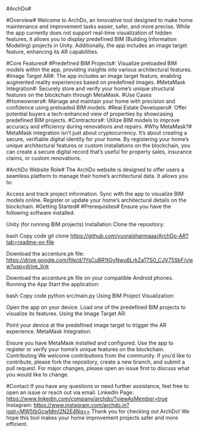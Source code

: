 #ArchDo#

#Overview#
Welcome to ArchDo, an innovative tool designed to make home maintenance and improvement tasks easier, safer, and more precise. While the app currently does not support real-time visualization of hidden features, it allows you to display predefined BIM (Building Information Modeling) projects in Unity. Additionally, the app includes an image target feature, enhancing its AR capabilities.

#Core Features#
#Predefined BIM Projects#: Visualize preloaded BIM models within the app, providing insights into various architectural features.
#Image Target AR#: The app includes an image target feature, enabling augmented reality experiences based on predefined images.
#MetaMask Integration#: Securely store and verify your home’s unique structural features on the blockchain through MetaMask.
#Use Cases
#Homeowners#: Manage and maintain your home with precision and confidence using preloaded BIM models.
#Real Estate Developers#: Offer potential buyers a tech-enhanced view of properties by showcasing predefined BIM projects.
#Contractors#: Utilize BIM models to improve accuracy and efficiency during renovations and repairs.
#Why MetaMask?#
MetaMask integration isn’t just about cryptocurrency. It’s about creating a secure, verifiable digital identity for your home. By registering your home’s unique architectural features or custom installations on the blockchain, you can create a secure digital record that’s useful for property sales, insurance claims, or custom renovations.

#ArchDo Website Role#
The ArchDo website is designed to offer users a seamless platform to manage their home’s architectural data. It allows you to:

Access and track project information.
Sync with the app to visualize BIM models online.
Register or update your home’s architectural details on the blockchain.
#Getting Started#
#Prerequisites#
Ensure you have the following software installed:

Unity (for running BIM projects)
Installation
Clone the repository:

bash
Copy code
git clone https://github.com/yuvrajsharmaaa/ArchDo-AR?tab=readme-ov-file

Download the accenture.pk file: https://drive.google.com/file/d/1YsCuBR1tGyNwu6LrkZaT7S0_CJV75SbF/view?usp=drive_link

Download the accenture.pk file on your compatible Android phones.
Running the App
Start the application:

bash
Copy code
python src/main.py
Using BIM Project Visualization:

Open the app on your device.
Load one of the predefined BIM projects to visualize its features.
Using the Image Target AR:

Point your device at the predefined image target to trigger the AR experience.
MetaMask Integration:

Ensure you have MetaMask installed and configured.
Use the app to register or verify your home’s unique features on the blockchain.
Contributing
We welcome contributions from the community. If you’d like to contribute, please fork the repository, create a new branch, and submit a pull request. For major changes, please open an issue first to discuss what you would like to change.

#Contact
If you have any questions or need further assistance, feel free to open an issue or reach out via email.
LinkedIn Page: https://www.linkedin.com/company/archdo/?viewAsMember=true
Instagram: https://www.instagram.com/archdo.in?igsh=MW5tbGcwMml2N2E4Ng==
Thank you for checking out ArchDo! We hope this tool makes your home improvement projects safer and more efficient.
